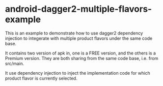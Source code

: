 # android-dagger2-multiple-flavors-example

This is an example to demonstrate how to use dagger2 dependency injection to integerate with multiple product flavors under the same code base.  

It contains two version of apk in, one is a FREE version, and the others is a Premium version. They are both sharing from the same code base, i.e. from src/main.  

It use dependency injection to inject the implementation code for which product flavor is currently selected.  
